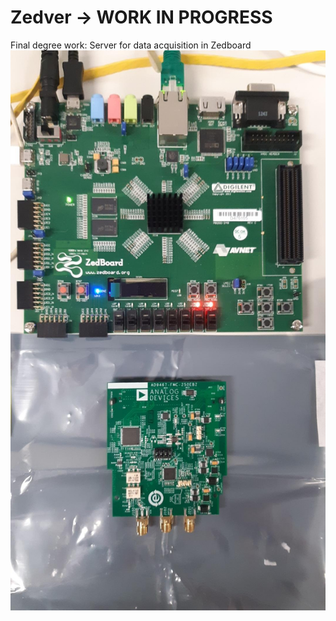 # Zedver -> WORK IN PROGRESS
Final degree work: Server for data acquisition in Zedboard
![Screenshot](Zedver.jpg)
